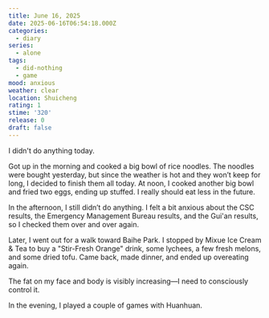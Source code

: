 ```yaml
---
title: June 16, 2025
date: 2025-06-16T06:54:18.000Z
categories:
  - diary
series:
  - alone
tags:
  - did-nothing
  - game
mood: anxious
weather: clear
location: Shuicheng
rating: 1
stime: '320'
release: 0
draft: false
---
```


I didn't do anything today.

Got up in the morning and cooked a big bowl of rice noodles. The noodles were bought yesterday, but since the weather is hot and they won’t keep for long, I decided to finish them all today. At noon, I cooked another big bowl and fried two eggs, ending up stuffed. I really should eat less in the future.

In the afternoon, I still didn’t do anything. I felt a bit anxious about the CSC results, the Emergency Management Bureau results, and the Gui'an results, so I checked them over and over again.

Later, I went out for a walk toward Baihe Park. I stopped by Mixue Ice Cream & Tea to buy a "Stir-Fresh Orange" drink, some lychees, a few fresh melons, and some dried tofu. Came back, made dinner, and ended up overeating again.

The fat on my face and body is visibly increasing—I need to consciously control it.

In the evening, I played a couple of games with Huanhuan. 